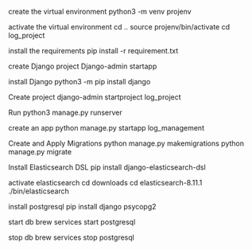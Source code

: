 create the virtual environment
    python3 -m venv projenv 

activate the virtual environment
    cd ..
    source projenv/bin/activate
    cd log_project

install the requirements
    pip install -r requirement.txt

create Django project 
    Django-admin startapp

install Django
	python3 -m pip install django

Create project
	django-admin startproject log_project

Run
	python3 manage.py runserver

create an app
    python manage.py startapp log_management

Create and Apply Migrations
    python manage.py makemigrations
    python manage.py migrate

Install Elasticsearch DSL
    pip install django-elasticsearch-dsl

activate elasticsearch 
    cd downloads
    cd elasticsearch-8.11.1  
    ./bin/elasticsearch


install postgresql
    pip install django psycopg2

start db
    brew services start postgresql

stop db
    brew services stop postgresql
    
